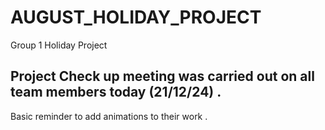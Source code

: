 # AUGUST_HOLIDAY_PROJECT

Group 1 Holiday Project

## Project Check up meeting was carried out on all team members today (21/12/24) .

Basic reminder to add animations to their work .
